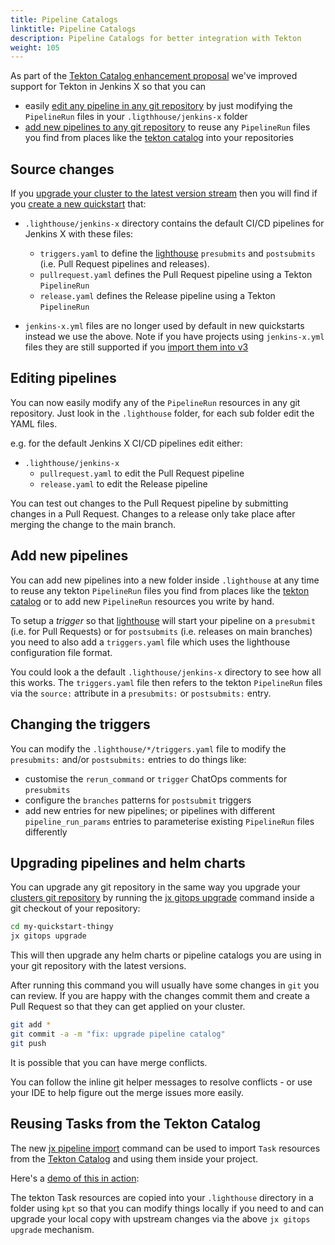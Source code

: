```yaml
---
title: Pipeline Catalogs
linktitle: Pipeline Catalogs
description: Pipeline Catalogs for better integration with Tekton
weight: 105
---
```


As part of the [Tekton Catalog enhancement proposal](https://github.com/jenkins-x/enhancements/issues/37) we've improved support for Tekton in Jenkins X so that you can

  * easily [edit any pipeline in any git repository](/docs/v3/guides/pipeline-catalog/#editing-pipelines) by just modifying the `PipelineRun` files in your `.ligthhouse/jenkins-x` folder
  * [add new pipelines to any git repository](/docs/v3/guides/pipeline-catalog/#add-new-pipelines) to reuse any `PipelineRun` files you find from places like the [tekton catalog](https://github.com/tektoncd/catalog) into your repositories

## Source changes

If you [upgrade your cluster to the latest version stream](/docs/v3/guides/upgrade/#cluster) then you will find if you [create a new quickstart](/docs/v3/create-project/#create-a-new-project-from-a-quickstart) that:

* `.lighthouse/jenkins-x` directory contains the default CI/CD pipelines for Jenkins X with these files:
  * `triggers.yaml` to define the [lighthouse](https://github.com/jenkins-x/lighthouse) `presubmits` and `postsubmits` (i.e. Pull Request pipelines and releases).
  * `pullrequest.yaml` defines the Pull Request pipeline using a Tekton `PipelineRun`
  * `release.yaml` defines the Release pipeline using a Tekton `PipelineRun`
  
* `jenkins-x.yml` files are no longer used by default in new quickstarts instead we use the above. Note if you have projects using `jenkins-x.yml` files they are still supported if you [import them into v3](/docs/v3/create-project/#import-an-existing-project) 


## Editing pipelines

You can now easily modify any of the `PipelineRun` resources in any git repository. Just look in the `.lighthouse` folder, for each sub folder edit the YAML files.

e.g. for the default Jenkins X CI/CD pipelines edit either:

* `.lighthouse/jenkins-x`
  * `pullrequest.yaml` to edit the Pull Request pipeline
  * `release.yaml` to edit the Release pipeline 

You can test out changes to the Pull Request pipeline by submitting changes in a Pull Request. Changes to a release only take place after merging the change to the main branch.

## Add new pipelines

You can add new pipelines into a new folder inside `.lighthouse` at any time to reuse any tekton `PipelineRun` files you find from places like the [tekton catalog](https://github.com/tektoncd/catalog) or to add new `PipelineRun` resources you write by hand.

To setup a _trigger_ so that [lighthouse](https://github.com/jenkins-x/lighthouse) will start your pipeline on a `presubmit` (i.e. for Pull Requests) or for `postsubmits` (i.e. releases on main branches) you need to also add a `triggers.yaml` file which uses the lighthouse configuration file format.

You could look a the default `.lighthouse/jenkins-x` directory to see how all this works. The `triggers.yaml` file then refers to the tekton `PipelineRun` files via the `source:` attribute in a `presubmits:` or `postsubmits:` entry.
  
## Changing the triggers

You can modify the `.lighthouse/*/triggers.yaml` file to modify the  `presubmits:` and/or `postsubmits:` entries to do things like:

* customise the `rerun_command` or `trigger` ChatOps comments for `presubmits`
* configure the `branches` patterns for `postsubmit` triggers
* add new entries for new pipelines; or pipelines with different `pipeline_run_params` entries to parameterise existing `PipelineRun` files differently
  
## Upgrading pipelines and helm charts

You can upgrade any git repository in the same way you upgrade your [clusters git repository](/docs/v3/guides/upgrade/#cluster) by running the [jx gitops upgrade](https://github.com/jenkins-x/jx-gitops/blob/master/docs/cmd/jx-gitops_update.md) command inside a git checkout of your repository:

```bash
cd my-quickstart-thingy
jx gitops upgrade
```              

This will then upgrade any helm charts or pipeline catalogs you are using in your git repository with the latest versions.

After running this command you will usually have some changes in `git` you can review. If you are happy with the changes commit them and create a Pull Request so that they can get applied on your cluster.

```bash
git add *
git commit -a -m "fix: upgrade pipeline catalog"
git push
```               

It is possible that you can have merge conflicts.  

You can follow the inline git helper messages to resolve conflicts - or use your IDE to help figure out the merge issues more easily. 


## Reusing Tasks from the Tekton Catalog

The new [jx pipeline import](https://github.com/jenkins-x/jx-pipeline/blob/master/docs/cmd/jx-pipeline_import.md) command can be used to import `Task` resources from the [Tekton Catalog](https://github.com/tektoncd/catalog) and using them inside your project. 

Here's a [demo of this in action](https://asciinema.org/a/368282):

<script src="https://asciinema.org/a/368282.js" id="asciicast-368282" async></script>

The tekton Task resources are copied into your `.lighthouse` directory in a folder using `kpt` so that you can modify things locally if you need to and can upgrade your local copy with upstream changes via the above `jx gitops upgrade` mechanism.

  
